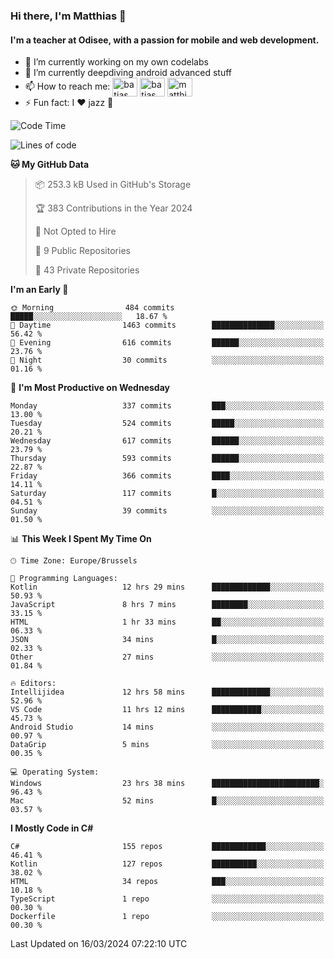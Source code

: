 ### Hi there, I'm Matthias 👋

#### I'm a teacher at Odisee, with a passion for mobile and web development.

- 🔭 I’m currently working on my own codelabs
- 🌱 I’m currently deepdiving android advanced stuff
- 📫 How to reach me: <a href="https://dev.to/batjas" target="_blank"><img align="center" src="https://raw.githubusercontent.com/rahuldkjain/github-profile-readme-generator/master/src/images/icons/Social/devto.svg" alt="batjas" height="30" width="40" /></a>
<a href="https://twitter.com/batjas" target="_blank"><img align="center" src="https://raw.githubusercontent.com/rahuldkjain/github-profile-readme-generator/master/src/images/icons/Social/twitter.svg" alt="batjas" height="30" width="40" /></a>
<a href="https://linkedin.com/in/matthiasdruwé" target="_blank"><img align="center" src="https://raw.githubusercontent.com/rahuldkjain/github-profile-readme-generator/master/src/images/icons/Social/linked-in-alt.svg" alt="matthiasdruwé" height="30" width="40" /></a>
- ⚡ Fun fact: I ❤ jazz 🎷


<!--START_SECTION:waka-->
![Code Time](http://img.shields.io/badge/Code%20Time-1%2C140%20hrs%208%20mins-blue)

![Lines of code](https://img.shields.io/badge/From%20Hello%20World%20I%27ve%20Written-4.7%20million%20lines%20of%20code-blue)

**🐱 My GitHub Data** 

> 📦 253.3 kB Used in GitHub's Storage 
 > 
> 🏆 383 Contributions in the Year 2024
 > 
> 🚫 Not Opted to Hire
 > 
> 📜 9 Public Repositories 
 > 
> 🔑 43 Private Repositories 
 > 
**I'm an Early 🐤** 

```text
🌞 Morning                484 commits         █████░░░░░░░░░░░░░░░░░░░░   18.67 % 
🌆 Daytime                1463 commits        ██████████████░░░░░░░░░░░   56.42 % 
🌃 Evening                616 commits         ██████░░░░░░░░░░░░░░░░░░░   23.76 % 
🌙 Night                  30 commits          ░░░░░░░░░░░░░░░░░░░░░░░░░   01.16 % 
```
📅 **I'm Most Productive on Wednesday** 

```text
Monday                   337 commits         ███░░░░░░░░░░░░░░░░░░░░░░   13.00 % 
Tuesday                  524 commits         █████░░░░░░░░░░░░░░░░░░░░   20.21 % 
Wednesday                617 commits         ██████░░░░░░░░░░░░░░░░░░░   23.79 % 
Thursday                 593 commits         ██████░░░░░░░░░░░░░░░░░░░   22.87 % 
Friday                   366 commits         ████░░░░░░░░░░░░░░░░░░░░░   14.11 % 
Saturday                 117 commits         █░░░░░░░░░░░░░░░░░░░░░░░░   04.51 % 
Sunday                   39 commits          ░░░░░░░░░░░░░░░░░░░░░░░░░   01.50 % 
```


📊 **This Week I Spent My Time On** 

```text
🕑︎ Time Zone: Europe/Brussels

💬 Programming Languages: 
Kotlin                   12 hrs 29 mins      █████████████░░░░░░░░░░░░   50.93 % 
JavaScript               8 hrs 7 mins        ████████░░░░░░░░░░░░░░░░░   33.15 % 
HTML                     1 hr 33 mins        ██░░░░░░░░░░░░░░░░░░░░░░░   06.33 % 
JSON                     34 mins             █░░░░░░░░░░░░░░░░░░░░░░░░   02.33 % 
Other                    27 mins             ░░░░░░░░░░░░░░░░░░░░░░░░░   01.84 % 

🔥 Editors: 
Intellijidea             12 hrs 58 mins      █████████████░░░░░░░░░░░░   52.96 % 
VS Code                  11 hrs 12 mins      ███████████░░░░░░░░░░░░░░   45.73 % 
Android Studio           14 mins             ░░░░░░░░░░░░░░░░░░░░░░░░░   00.97 % 
DataGrip                 5 mins              ░░░░░░░░░░░░░░░░░░░░░░░░░   00.35 % 

💻 Operating System: 
Windows                  23 hrs 38 mins      ████████████████████████░   96.43 % 
Mac                      52 mins             █░░░░░░░░░░░░░░░░░░░░░░░░   03.57 % 
```

**I Mostly Code in C#** 

```text
C#                       155 repos           ████████████░░░░░░░░░░░░░   46.41 % 
Kotlin                   127 repos           ██████████░░░░░░░░░░░░░░░   38.02 % 
HTML                     34 repos            ███░░░░░░░░░░░░░░░░░░░░░░   10.18 % 
TypeScript               1 repo              ░░░░░░░░░░░░░░░░░░░░░░░░░   00.30 % 
Dockerfile               1 repo              ░░░░░░░░░░░░░░░░░░░░░░░░░   00.30 % 
```




 Last Updated on 16/03/2024 07:22:10 UTC
<!--END_SECTION:waka-->
